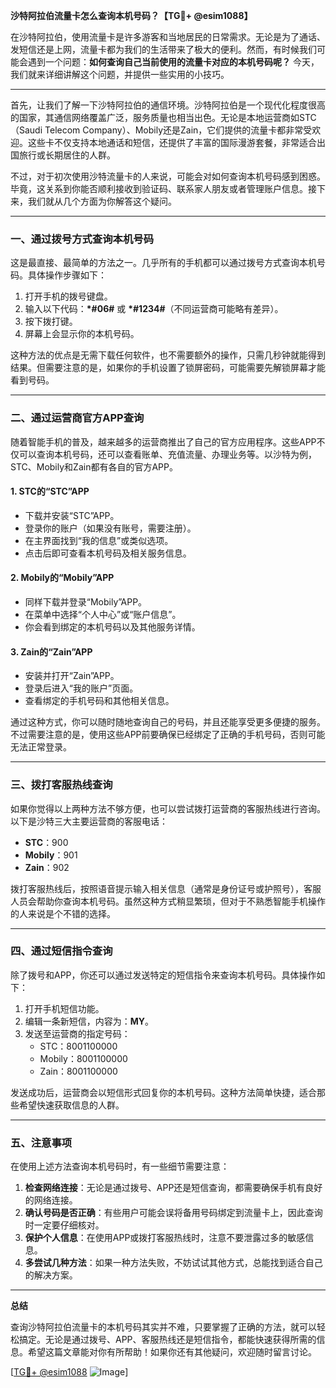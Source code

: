 **沙特阿拉伯流量卡怎么查询本机号码？【TG💪+ @esim1088】**

在沙特阿拉伯，使用流量卡是许多游客和当地居民的日常需求。无论是为了通话、发短信还是上网，流量卡都为我们的生活带来了极大的便利。然而，有时候我们可能会遇到一个问题：**如何查询自己当前使用的流量卡对应的本机号码呢？** 今天，我们就来详细讲解这个问题，并提供一些实用的小技巧。

---

首先，让我们了解一下沙特阿拉伯的通信环境。沙特阿拉伯是一个现代化程度很高的国家，其通信网络覆盖广泛，服务质量也相当出色。无论是本地运营商如STC（Saudi Telecom Company）、Mobily还是Zain，它们提供的流量卡都非常受欢迎。这些卡不仅支持本地通话和短信，还提供了丰富的国际漫游套餐，非常适合出国旅行或长期居住的人群。

不过，对于初次使用沙特流量卡的人来说，可能会对如何查询本机号码感到困惑。毕竟，这关系到你能否顺利接收到验证码、联系家人朋友或者管理账户信息。接下来，我们就从几个方面为你解答这个疑问。

---

### **一、通过拨号方式查询本机号码**

这是最直接、最简单的方法之一。几乎所有的手机都可以通过拨号方式查询本机号码。具体操作步骤如下：

1. 打开手机的拨号键盘。
2. 输入以下代码：**\*#06#** 或 **\*#1234#**（不同运营商可能略有差异）。
3. 按下拨打键。
4. 屏幕上会显示你的本机号码。

这种方法的优点是无需下载任何软件，也不需要额外的操作，只需几秒钟就能得到结果。但需要注意的是，如果你的手机设置了锁屏密码，可能需要先解锁屏幕才能看到号码。

---

### **二、通过运营商官方APP查询**

随着智能手机的普及，越来越多的运营商推出了自己的官方应用程序。这些APP不仅可以查询本机号码，还可以查看账单、充值流量、办理业务等。以沙特为例，STC、Mobily和Zain都有各自的官方APP。

#### **1. STC的“STC”APP**
- 下载并安装“STC”APP。
- 登录你的账户（如果没有账号，需要注册）。
- 在主界面找到“我的信息”或类似选项。
- 点击后即可查看本机号码及相关服务信息。

#### **2. Mobily的“Mobily”APP**
- 同样下载并登录“Mobily”APP。
- 在菜单中选择“个人中心”或“账户信息”。
- 你会看到绑定的本机号码以及其他服务详情。

#### **3. Zain的“Zain”APP**
- 安装并打开“Zain”APP。
- 登录后进入“我的账户”页面。
- 查看绑定的手机号码和其他相关信息。

通过这种方式，你可以随时随地查询自己的号码，并且还能享受更多便捷的服务。不过需要注意的是，使用这些APP前要确保已经绑定了正确的手机号码，否则可能无法正常登录。

---

### **三、拨打客服热线查询**

如果你觉得以上两种方法不够方便，也可以尝试拨打运营商的客服热线进行咨询。以下是沙特三大主要运营商的客服电话：

- **STC**：900  
- **Mobily**：901  
- **Zain**：902  

拨打客服热线后，按照语音提示输入相关信息（通常是身份证号或护照号），客服人员会帮助你查询本机号码。虽然这种方式稍显繁琐，但对于不熟悉智能手机操作的人来说是个不错的选择。

---

### **四、通过短信指令查询**

除了拨号和APP，你还可以通过发送特定的短信指令来查询本机号码。具体操作如下：

1. 打开手机短信功能。
2. 编辑一条新短信，内容为：**MY**。
3. 发送至运营商的指定号码：
   - STC：8001100000  
   - Mobily：8001100000  
   - Zain：8001100000  

发送成功后，运营商会以短信形式回复你的本机号码。这种方法简单快捷，适合那些希望快速获取信息的人群。

---

### **五、注意事项**

在使用上述方法查询本机号码时，有一些细节需要注意：

1. **检查网络连接**：无论是通过拨号、APP还是短信查询，都需要确保手机有良好的网络连接。
2. **确认号码是否正确**：有些用户可能会误将备用号码绑定到流量卡上，因此查询时一定要仔细核对。
3. **保护个人信息**：在使用APP或拨打客服热线时，注意不要泄露过多的敏感信息。
4. **多尝试几种方法**：如果一种方法失败，不妨试试其他方式，总能找到适合自己的解决方案。

---

**总结**  

查询沙特阿拉伯流量卡的本机号码其实并不难，只要掌握了正确的方法，就可以轻松搞定。无论是通过拨号、APP、客服热线还是短信指令，都能快速获得所需的信息。希望这篇文章能对你有所帮助！如果你还有其他疑问，欢迎随时留言讨论。

[[TG💪+ @esim1088](https://t.me/s/esim1088) ![Image](https://i.postimg.cc/4NQfJmqS/Snipaste-2025-05-13-00-14-12.png)]